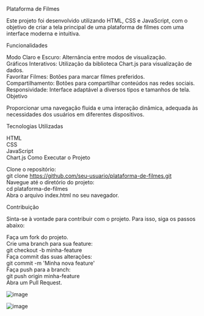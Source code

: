 Plataforma de Filmes

Este projeto foi desenvolvido utilizando HTML, CSS e JavaScript, com o objetivo de criar a tela principal de uma plataforma de filmes com uma interface moderna e intuitiva.

Funcionalidades

Modo Claro e Escuro: Alternância entre modos de visualização.<br>
Gráficos Interativos: Utilização da biblioteca Chart.js para visualização de dados.<br>
Favoritar Filmes: Botões para marcar filmes preferidos.<br>
Compartilhamento: Botões para compartilhar conteúdos nas redes sociais.<br>
Responsividade: Interface adaptável a diversos tipos e tamanhos de tela.<br>
Objetivo

Proporcionar uma navegação fluida e uma interação dinâmica, adequada às necessidades dos usuários em diferentes dispositivos.<br>

Tecnologias Utilizadas

HTML<br>
CSS<br>
JavaScript<br>
Chart.js
Como Executar o Projeto<br>

Clone o repositório:<br>
git clone https://github.com/seu-usuario/plataforma-de-filmes.git<br>
Navegue até o diretório do projeto:<br>
cd plataforma-de-filmes<br>
Abra o arquivo index.html no seu navegador.<br>

Contribuição<br>

Sinta-se à vontade para contribuir com o projeto. Para isso, siga os passos abaixo:

Faça um fork do projeto.<br>
Crie uma branch para sua feature:<br>
git checkout -b minha-feature<br>
Faça commit das suas alterações:<br>
git commit -m 'Minha nova feature'<br>
Faça push para a branch:<br>
git push origin minha-feature<br>
Abra um Pull Request.<br>

![image](https://github.com/vieiraadev/plataforma_de_filme/assets/164572708/6d1f3c14-0150-4e9d-a042-293f98a80229)



![image](https://github.com/vieiraadev/plataforma_de_filme/assets/164572708/b62d5094-5ea8-4d3d-8fe6-e1e4928f04df)


